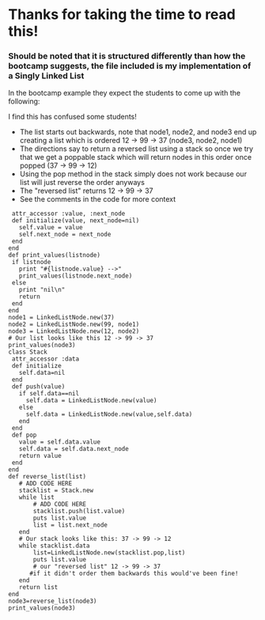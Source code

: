 # Thanks for taking the time to read this!

### Should be noted that it is structured differently than how the bootcamp suggests, the file included is my implementation of a Singly Linked List

In the bootcamp example they expect the students to come up with the following:

I find this has confused some students!
- The list starts out backwards, note that node1, node2, and node3 end up creating a list which is ordered 12 -> 99 -> 37 (node3, node2, node1) 
- The directions say to return a reversed list using a stack so once we try that we get a poppable stack which will return nodes in this order once popped (37 -> 99 -> 12)
- Using the pop method in the stack simply does not work because our list will just reverse the order anyways
- The "reversed list" returns 12 -> 99 -> 37 
- See the comments in the code for more context 
```class LinkedListNode
 attr_accessor :value, :next_node
 def initialize(value, next_node=nil)
   self.value = value
   self.next_node = next_node
 end
end
def print_values(listnode)
 if listnode
   print "#{listnode.value} -->"
   print_values(listnode.next_node)
 else
   print "nil\n"
   return
 end
end
node1 = LinkedListNode.new(37)
node2 = LinkedListNode.new(99, node1)
node3 = LinkedListNode.new(12, node2)
# Our list looks like this 12 -> 99 -> 37
print_values(node3)
class Stack
 attr_accessor :data
 def initialize
   self.data=nil
 end
 def push(value)
   if self.data==nil
     self.data = LinkedListNode.new(value)
   else
     self.data = LinkedListNode.new(value,self.data)
   end
 end
 def pop
   value = self.data.value
   self.data = self.data.next_node
   return value
 end
end
def reverse_list(list)
   # ADD CODE HERE
   stacklist = Stack.new
   while list
       # ADD CODE HERE
       stacklist.push(list.value)
       puts list.value
       list = list.next_node
   end
   # Our stack looks like this: 37 -> 99 -> 12
   while stacklist.data
       list=LinkedListNode.new(stacklist.pop,list)
       puts list.value
       # our "reversed list" 12 -> 99 -> 37
      #if it didn't order them backwards this would've been fine!
   end
   return list
end
node3=reverse_list(node3)
print_values(node3)

